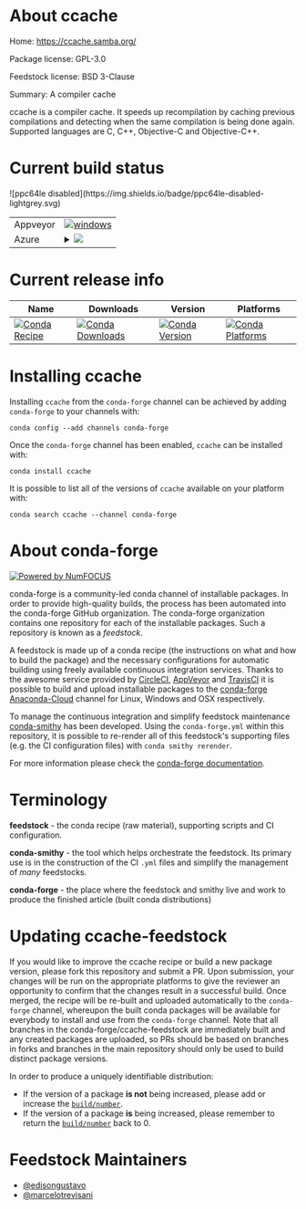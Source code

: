 About ccache
============

Home: https://ccache.samba.org/

Package license: GPL-3.0

Feedstock license: BSD 3-Clause

Summary: A compiler cache

ccache is a compiler cache. It speeds up recompilation by caching
previous compilations and detecting when the same compilation is
being done again. Supported languages are C, C++, Objective-C and Objective-C++.


Current build status
====================


<table><tr>
    <td>Appveyor</td>
    <td>
      <a href="https://ci.appveyor.com/project/conda-forge/ccache-feedstock/branch/master">
        <img alt="windows" src="https://img.shields.io/appveyor/ci/conda-forge/ccache-feedstock/master.svg?label=Windows">
      </a>
    </td>
  </tr>
    
  <tr>
    <td>Azure</td>
    <td>
      <details>
        <summary>
          <a href="https://dev.azure.com/conda-forge/feedstock-builds/_build/latest?definitionId=3799&branchName=master">
            <img src="https://dev.azure.com/conda-forge/feedstock-builds/_apis/build/status/ccache-feedstock?branchName=master">
          </a>
        </summary>
        <table>
          <thead><tr><th>Variant</th><th>Status</th></tr></thead>
          <tbody><tr>
              <td>linux</td>
              <td>
                <a href="https://dev.azure.com/conda-forge/feedstock-builds/_build/latest?definitionId=3799&branchName=master">
                  <img src="https://dev.azure.com/conda-forge/feedstock-builds/_apis/build/status/ccache-feedstock?branchName=master&jobName=linux&configuration=linux_" alt="variant">
                </a>
              </td>
            </tr><tr>
              <td>osx</td>
              <td>
                <a href="https://dev.azure.com/conda-forge/feedstock-builds/_build/latest?definitionId=3799&branchName=master">
                  <img src="https://dev.azure.com/conda-forge/feedstock-builds/_apis/build/status/ccache-feedstock?branchName=master&jobName=osx&configuration=osx_" alt="variant">
                </a>
              </td>
            </tr><tr>
              <td>win_c_compilervs2008cxx_compilervs2008</td>
              <td>
                <a href="https://dev.azure.com/conda-forge/feedstock-builds/_build/latest?definitionId=3799&branchName=master">
                  <img src="https://dev.azure.com/conda-forge/feedstock-builds/_apis/build/status/ccache-feedstock?branchName=master&jobName=win&configuration=win_c_compilervs2008cxx_compilervs2008" alt="variant">
                </a>
              </td>
            </tr><tr>
              <td>win_c_compilervs2015cxx_compilervs2015</td>
              <td>
                <a href="https://dev.azure.com/conda-forge/feedstock-builds/_build/latest?definitionId=3799&branchName=master">
                  <img src="https://dev.azure.com/conda-forge/feedstock-builds/_apis/build/status/ccache-feedstock?branchName=master&jobName=win&configuration=win_c_compilervs2015cxx_compilervs2015" alt="variant">
                </a>
              </td>
            </tr>
          </tbody>
        </table>
      </details>
    </td>
  </tr>
![ppc64le disabled](https://img.shields.io/badge/ppc64le-disabled-lightgrey.svg)
</table>

Current release info
====================

| Name | Downloads | Version | Platforms |
| --- | --- | --- | --- |
| [![Conda Recipe](https://img.shields.io/badge/recipe-ccache-green.svg)](https://anaconda.org/conda-forge/ccache) | [![Conda Downloads](https://img.shields.io/conda/dn/conda-forge/ccache.svg)](https://anaconda.org/conda-forge/ccache) | [![Conda Version](https://img.shields.io/conda/vn/conda-forge/ccache.svg)](https://anaconda.org/conda-forge/ccache) | [![Conda Platforms](https://img.shields.io/conda/pn/conda-forge/ccache.svg)](https://anaconda.org/conda-forge/ccache) |

Installing ccache
=================

Installing `ccache` from the `conda-forge` channel can be achieved by adding `conda-forge` to your channels with:

```
conda config --add channels conda-forge
```

Once the `conda-forge` channel has been enabled, `ccache` can be installed with:

```
conda install ccache
```

It is possible to list all of the versions of `ccache` available on your platform with:

```
conda search ccache --channel conda-forge
```


About conda-forge
=================

[![Powered by NumFOCUS](https://img.shields.io/badge/powered%20by-NumFOCUS-orange.svg?style=flat&colorA=E1523D&colorB=007D8A)](http://numfocus.org)

conda-forge is a community-led conda channel of installable packages.
In order to provide high-quality builds, the process has been automated into the
conda-forge GitHub organization. The conda-forge organization contains one repository
for each of the installable packages. Such a repository is known as a *feedstock*.

A feedstock is made up of a conda recipe (the instructions on what and how to build
the package) and the necessary configurations for automatic building using freely
available continuous integration services. Thanks to the awesome service provided by
[CircleCI](https://circleci.com/), [AppVeyor](https://www.appveyor.com/)
and [TravisCI](https://travis-ci.org/) it is possible to build and upload installable
packages to the [conda-forge](https://anaconda.org/conda-forge)
[Anaconda-Cloud](https://anaconda.org/) channel for Linux, Windows and OSX respectively.

To manage the continuous integration and simplify feedstock maintenance
[conda-smithy](https://github.com/conda-forge/conda-smithy) has been developed.
Using the ``conda-forge.yml`` within this repository, it is possible to re-render all of
this feedstock's supporting files (e.g. the CI configuration files) with ``conda smithy rerender``.

For more information please check the [conda-forge documentation](https://conda-forge.org/docs/).

Terminology
===========

**feedstock** - the conda recipe (raw material), supporting scripts and CI configuration.

**conda-smithy** - the tool which helps orchestrate the feedstock.
                   Its primary use is in the construction of the CI ``.yml`` files
                   and simplify the management of *many* feedstocks.

**conda-forge** - the place where the feedstock and smithy live and work to
                  produce the finished article (built conda distributions)


Updating ccache-feedstock
=========================

If you would like to improve the ccache recipe or build a new
package version, please fork this repository and submit a PR. Upon submission,
your changes will be run on the appropriate platforms to give the reviewer an
opportunity to confirm that the changes result in a successful build. Once
merged, the recipe will be re-built and uploaded automatically to the
`conda-forge` channel, whereupon the built conda packages will be available for
everybody to install and use from the `conda-forge` channel.
Note that all branches in the conda-forge/ccache-feedstock are
immediately built and any created packages are uploaded, so PRs should be based
on branches in forks and branches in the main repository should only be used to
build distinct package versions.

In order to produce a uniquely identifiable distribution:
 * If the version of a package **is not** being increased, please add or increase
   the [``build/number``](https://conda.io/docs/user-guide/tasks/build-packages/define-metadata.html#build-number-and-string).
 * If the version of a package **is** being increased, please remember to return
   the [``build/number``](https://conda.io/docs/user-guide/tasks/build-packages/define-metadata.html#build-number-and-string)
   back to 0.

Feedstock Maintainers
=====================

* [@edisongustavo](https://github.com/edisongustavo/)
* [@marcelotrevisani](https://github.com/marcelotrevisani/)

